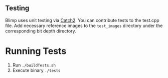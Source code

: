 ## Testing
Blimp uses unit testing via [Catch2](https://github.com/catchorg/Catch2).
You can contribute tests to the test.cpp file. Add necessary reference images to the `test_images` directory under the corresponding bit depth directory.

# Running Tests
1. Run `./buildTests.sh`
2. Execute binary `./tests`
